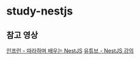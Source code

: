 # study-nestjs

## 참고 영상
[인프런 - 따라하며 배우는 NestJS](https://www.inflearn.com/course/%EB%94%B0%EB%9D%BC%ED%95%98%EB%8A%94-%EB%84%A4%EC%8A%A4%ED%8A%B8-%EC%A0%9C%EC%9D%B4%EC%97%90%EC%8A%A4/dashboard)
[유튜브 - NestJS 강의](https://www.youtube.com/watch?v=_TRq0aZ6tJE&list=PL9a7QRYt5fqnCYYs9YfcBXcWuDnAnQ5sI)
